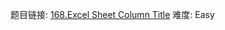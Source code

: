 题目链接: [168.Excel Sheet Column Title][1]
难度: Easy

[1]: https://leetcode.com/problems/excel-sheet-column-title/